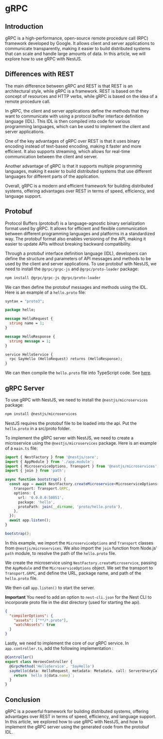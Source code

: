 # gRPC 

## Introduction

gRPC is a high-performance, open-source remote procedure call (RPC) framework developed by Google. It allows client and server applications to communicate transparently, making it easier to build distributed systems that can scale and handle large amounts of data. In this article, we will explore how to use gRPC with NestJS.

## Differences with REST

The main difference between gRPC and REST is that REST is an architectural style, while gRPC is a framework. REST is based on the concept of resources and HTTP verbs, while gRPC is based on the idea of a remote procedure call.

In gRPC, the client and server applications define the methods that they want to communicate with using a protocol buffer interface definition language (IDL). This IDL is then compiled into code for various programming languages, which can be used to implement the client and server applications.

One of the key advantages of gRPC over REST is that it uses binary encoding instead of text-based encoding, making it faster and more efficient. It also supports streaming, which allows for real-time communication between the client and server.

Another advantage of gRPC is that it supports multiple programming languages, making it easier to build distributed systems that use different languages for different parts of the application.

Overall, gRPC is a modern and efficient framework for building distributed systems, offering advantages over REST in terms of speed, efficiency, and language support.

## Protobuf

Protocol Buffers (protobuf) is a language-agnostic binary serialization format used by gRPC. It allows for efficient and flexible communication between different programming languages and platforms in a standardized way. The protobuf format also enables versioning of the API, making it easier to update APIs without breaking backward compatibility.

Through a protobuf interface definition language (IDL), developers can define the structure and parameters of API messages and methods to be used by the client and server applications. To use protobuf with NestJS, we need to install the `@grpc/grpc-js` and `@grpc/proto-loader` package:

```bash
npm install @grpc/grpc-js @grpc/proto-loader
```

We can then define the protobuf messages and methods using the IDL. Here is an example of a `hello.proto` file:

```protobuf
syntax = "proto3";

package hello;

message HelloRequest {
  string name = 1;
}

message HelloResponse {
  string message = 1;
}

service HelloService {
  rpc SayHello (HelloRequest) returns (HelloResponse);
}
```

We can then compile the `hello.proto` file into TypeScript code. See [here](./GenerateProto.md).

## gRPC Server

To use gRPC with NestJS, we need to install the `@nestjs/microservices` package:

```bash
npm install @nestjs/microservices 
```

NestJS requires the protobuf file to be loaded into the api. Put the `hello.proto` in a src/proto folder.

To implement the gRPC server with NestJS, we need to create a microservice using the `@nestjs/microservices` package. Here is an example of a `main.ts` file:

```typescript
import { NestFactory } from '@nestjs/core';
import { AppModule } from './app.module';
import { MicroserviceOptions, Transport } from '@nestjs/microservices';
import { join } from 'path';

async function bootstrap() {
  const app = await NestFactory.createMicroservice<MicroserviceOptions>(AppModule, {
    transport: Transport.GRPC,
    options: {
      url: '0.0.0.0:50051',
      package: 'hello',
      protoPath: join(__dirname, 'proto/hello.proto'),
    },
  });
  await app.listen();
}

bootstrap();
```

In this example, we import the `MicroserviceOptions` and `Transport` classes from `@nestjs/microservices`. We also import the `join` function from Node.js' `path` module, to resolve the path of the `hello.proto` file.

We create the microservice using `NestFactory.createMicroservice`, passing the `AppModule` and the `MicroserviceOptions` object. We set the transport to `Transport.GRPC`, and define the URL, package name, and path of the `hello.proto` file.

We then call `app.listen()` to start the server.

**Important**
You need to add an option to `nest-cli.json` for the Nest CLI to incorporate proto file in the dist directory (used for starting the api).
```json
{
  "compilerOptions": {
    "assets": ["**/*.proto"],
    "watchAssets": true
  }
}
```

Lastly, we need to implement the core of our gRPC service. In `app.controller.ts`, add the following implementation :
```ts
@Controller()
export class HeroesController {
  @GrpcMethod('HelloService', 'SayHello')
  sayHello(data: HelloRequest, metadata: Metadata, call: ServerUnaryCall<any, any>): HelloResponse {
    return `hello ${data.name}`;
  }
}
```

## Conclusion

gRPC is a powerful framework for building distributed systems, offering advantages over REST in terms of speed, efficiency, and language support. In this article, we explored how to use gRPC with NestJS, and how to implement the gRPC server using the generated code from the protobuf IDL.